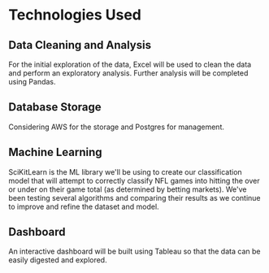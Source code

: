 # Technologies Used
## Data Cleaning and Analysis
For the initial exploration of the data, Excel will be used to clean the data and perform an exploratory analysis. Further analysis will be completed using Pandas.

## Database Storage
Considering AWS for the storage and Postgres for management.

## Machine Learning
SciKitLearn is the ML library we'll be using to create our classification model that will attempt to correctly classify NFL games into hitting the over or under on their game total (as determined by betting markets). We've been testing several algorithms and comparing their results as we continue to improve and refine the dataset and model.

## Dashboard
An interactive dashboard will be built using Tableau so that the data can be easily digested and explored.